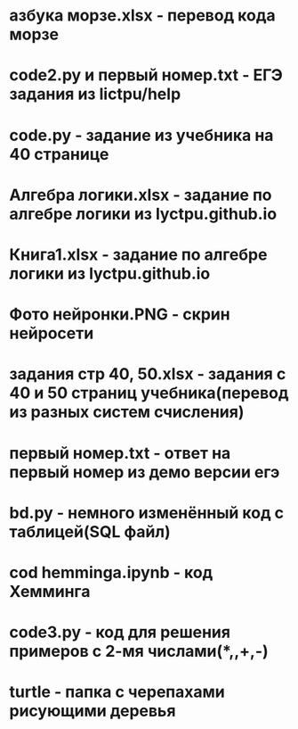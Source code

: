 # азбука морзе.xlsx - перевод кода морзе
# code2.py и первый номер.txt - ЕГЭ задания из lictpu/help
# code.py - задание из учебника на 40 странице
# Алгебра логики.xlsx - задание по алгебре логики из lyctpu.github.io
# Книга1.xlsx - задание по алгебре логики из lyctpu.github.io
# Фото нейронки.PNG - скрин нейросети
# задания стр 40, 50.xlsx - задания с 40 и 50 страниц учебника(перевод из разных систем счисления)
# первый номер.txt - ответ на первый номер из демо версии егэ
# bd.py - немного изменённый код с таблицей(SQL файл)
# cod hemminga.ipynb - код Хемминга
# code3.py - код для решения примеров с 2-мя числами(*,,+,-)
# turtle - папка с черепахами рисующими деревья

